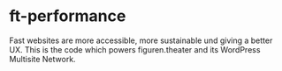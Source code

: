 # ft-performance
Fast websites are more accessible, more sustainable und giving a better UX. This is the code which powers figuren.theater and its WordPress Multisite Network.
